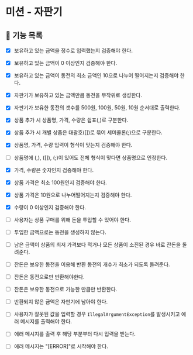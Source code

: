 # 미션 - 자판기

## 🎯 기능 목록

- [x] 보유하고 있는 금액을 정수로 입력했는지 검증해야 한다.
- [x] 보유하고 있는 금액이 0 이상인지 검증해야 한다.
- [x] 보유하고 있는 금액이 동전의 최소 금액인 10으로 나누어 떨어지는지 검증해야 한다.

- [x] 자판기가 보유하고 있는 금액만큼 동전을 무작위로 생성한다.

- [x] 자판기가 보유한 동전의 갯수를 500원, 100원, 50원, 10원 순서대로 출력한다.

- [x] 상품 추가 시 상품명, 가격, 수량은 쉽표(,)로 구분한다.
- [x] 상품 추가 시 개별 상품은 대괄호([])로 묶어 세미콜론(;)으로 구분한다.
- [x] 상품명, 가격, 수량 입력이 형식이 맞는지 검증해야 한다.
- [ ] 상품명에 (,), ([]), (;)이 있어도 전체 형식이 맞다면 상품명으로 인정한다.
- [x] 가격, 수량은 숫자인지 검증해야 한다.
- [x] 상품 가격은 최소 100원인지 검증해야 한다.
- [x] 상품 가격은 10원으로 나누어떨어지는지 검증해야 한다.
- [x] 수량이 0 이상인지 검증해야 한다.

- [ ] 사용자는 상품 구매를 위해 돈을 투입할 수 있어야 한다.
- [ ] 투입한 금액으로는 동전을 생성하지 않는다.

- [ ] 남은 금액이 상품의 최저 가격보다 적거나 모든 상품이 소진된 경우 바로 잔돈을 돌려준다.
- [ ] 잔돈은 보유한 동전을 이용해 반환 동전의 개수가 최소가 되도록 돌려준다.
- [ ] 잔돈은 동전으로만 반환해야한다.
- [ ] 잔돈은 보유한 동전으로 가능한 만큼만 반환한다.
- [ ] 반환되지 않은 금액은 자판기에 남아야 한다.

- [ ] 사용자가 잘못된 값을 입력할 경우 `IllegalArgumentException`를 발생시키고 에러 메시지를 출력해야 한다.
- [ ] 에러 메시지를 출력 후 해당 부분부터 다시 입력을 받는다.
- [ ] 에러 메시지는 "[ERROR]"로 시작해야 한다. 

